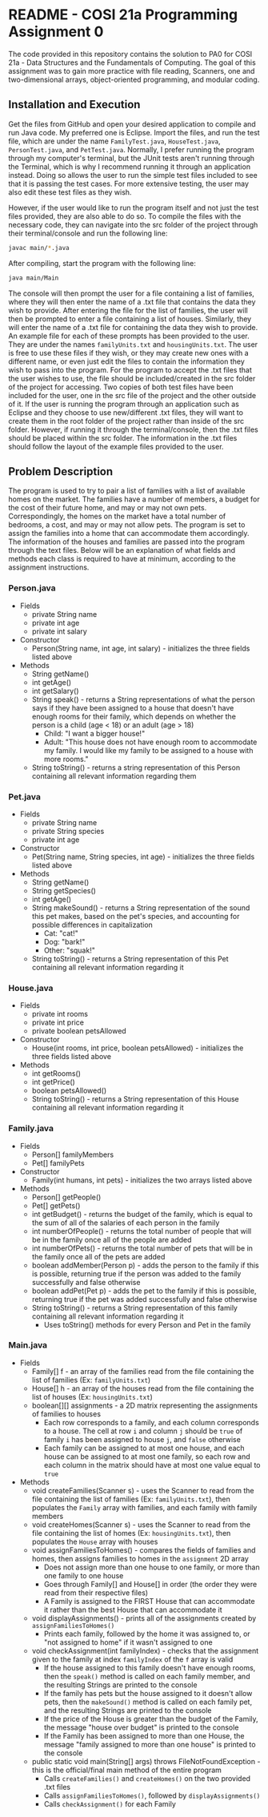# README - COSI 21a Programming Assignment 0 

The code provided in this repository contains the solution to PA0 for COSI 21a - Data Structures and the Fundamentals of Computing. The goal of this assignment was to gain more practice with file reading, Scanners, one and two-dimensional arrays, object-oriented programming, and modular coding. 

## Installation and Execution 

Get the files from GitHub and open your desired application to compile and run Java code. My preferred one is Eclipse. Import the files, and run the test file, which are under the name ``` FamilyTest.java ```, ``` HouseTest.java ```, ``` PersonTest.java ```, and ``` PetTest.java ```. Normally, I prefer running the program through my computer's terminal, but the JUnit tests aren't running through the Terminal, which is why I recommend running it through an application instead. Doing so allows the user to run the simple test files included to see that it is passing the test cases. For more extensive testing, the user may also edit these test files as they wish. 

However, if the user would like to run the program itself and not just the test files provided, they are also able to do so. To compile the files with the necessary code, they can navigate into the src folder of the project through their terminal/console and run the following line: 

``` bash
javac main/*.java
```

After compiling, start the program with the following line: 

``` bash
java main/Main
```

The console will then prompt the user for a file containing a list of families, where they will then enter the name of a .txt file that contains the data they wish to provide. After entering the file for the list of families, the user will then be prompted to enter a file containing a list of houses. Similarly, they will enter the name of a .txt file for containing the data they wish to provide. An example file for each of these prompts has been provided to the user. They are under the names ``` familyUnits.txt ``` and ``` housingUnits.txt ```. The user is free to use these files if they wish, or they may create new ones with a different name, or even just edit the files to contain the information they wish to pass into the program. For the program to accept the .txt files that the user wishes to use, the file should be included/created in the src folder of the project for accessing. Two copies of both test files have been included for the user, one in the src file of the project and the other outside of it. If the user is running the program through an application such as Eclipse and they choose to use new/different .txt files, they will want to create them in the root folder of the project rather than inside of the src folder. However, if running it through the terminal/console, then the .txt files should be placed within the src folder. The information in the .txt files should follow the layout of the example files provided to the user. 


## Problem Description 

The program is used to try to pair a list of families with a list of available homes on the market. The families have a number of members, a budget for the cost of their future home, and may or may not own pets. Correspondingly, the homes on the market have a total number of bedrooms, a cost, and may or may not allow pets. The program is set to assign the families into a home that can accommodate them accordingly. The information of the houses and families are passed into the program through the text files. Below will be an explanation of what fields and methods each class is required to have at minimum, according to the assignment instructions. 

### Person.java 

* Fields 
    * private String name 
    * private int age 
    * private int salary
* Constructor 
    * Person(String name, int age, int salary) - initializes the three fields listed above 
* Methods 
    * String getName() 
    * int getAge() 
    * int getSalary() 
    * String speak() - returns a String representations of what the person says if they have been assigned to a house that doesn't have enough rooms for their family, which depends on whether the person is a child (age < 18) or an adult (age > 18)
        * Child: "I want a bigger house!" 
        * Adult: "This house does not have enough room to accommodate my family. I would like my family to be assigned to a house with more rooms." 
    * String toString() - returns a string representation of this Person containing all relevant information regarding them 

### Pet.java 

* Fields 
    * private String name 
    * private String species 
    * private int age 
* Constructor 
    * Pet(String name, String species, int age) - initializes the three fields listed above 
* Methods 
    * String getName() 
    * String getSpecies() 
    * int getAge() 
    * String makeSound() - returns a String representation of the sound this pet makes, based on the pet's species, and accounting for possible differences in capitalization 
        * Cat: "cat!" 
        * Dog: "bark!" 
        * Other: "squak!" 
    * String toString() - returns a String representation of this Pet containing all relevant information regarding it 


### House.java 

* Fields 
    * private int rooms 
    * private int price 
    * private boolean petsAllowed 
* Constructor 
    * House(int rooms, int price, boolean petsAllowed) - initializes the three fields listed above 
* Methods 
    * int getRooms() 
    * int getPrice() 
    * boolean petsAllowed() 
    * String toString() - returns a String representation of this House containing all relevant information regarding it 

### Family.java 

* Fields 
    * Person[] familyMembers 
    * Pet[] familyPets 
* Constructor 
    * Family(int humans, int pets) - initializes the two arrays listed above 
* Methods 
    * Person[] getPeople() 
    * Pet[] getPets() 
    * int getBudget() - returns the budget of the family, which is equal to the sum of all of the salaries of each person in the family 
    * int numberOfPeople() - returns the total number of people that will be in the family once all of the people are added 
    * int numberOfPets() - returns the total number of pets that will be in the family once all of the pets are added 
    * boolean addMember(Person p) - adds the person to the family if this is possible, returning true if the person was added to the family successfully and false otherwise 
    * boolean addPet(Pet p) - adds the pet to the family if this is possible, returning true if the pet was added successfully and false otherwise 
    * String toString() - returns a String representation of this family containing all relevant information regarding it 
        * Uses toString() methods for every Person and Pet in the family 

### Main.java 

* Fields 
    * Family[] f - an array of the families read from the file containing the list of families (Ex: ``` familyUnits.txt ```) 
    * House[] h - an array of the houses read from the file containing the list of houses (Ex: ``` housingUnits.txt ```) 
    * boolean[][] assignments - a 2D matrix representing the assignments of families to houses 
        * Each row corresponds to a family, and each column corresponds to a house. The cell at row ``` i ``` and column ``` j ``` should be ``` true ``` of family ``` i ``` has been assigned to house ``` j ```, and ``` false ``` otherwise 
        * Each family can be assigned to at most one house, and each house can be assigned to at most one family, so each row and each column in the matrix should have at most one value equal to ``` true ``` 
* Methods 
    * void createFamilies(Scanner s) - uses the Scanner to read from the file containing the list of families (Ex: ``` familyUnits.txt ```), then populates the ``` Family ``` array with families, and each family with family members 
    * void createHomes(Scanner s) - uses the Scanner to read from the file containing the list of homes (Ex: ``` housingUnits.txt ```), then populates the ``` House ``` array with houses 
    * void assignFamiliesToHomes() - compares the fields of families and homes, then assigns families to homes in the ``` assignment ``` 2D array 
        * Does not assign more than one house to one family, or more than one family to one house 
        * Goes through Family[] and House[] in order (the order they were read from their respective files) 
        * A Family is assigned to the FIRST House that can accommodate it rather than the best House that can accommodate it 
    * void displayAssignments() - prints all of the assignments created by ``` assignFamiliesToHomes() ``` 
        * Prints each family, followed by the home it was assigned to, or "not assigned to home" if it wasn't assigned to one 
    * void checkAssignment(int familyIndex) - checks that the assignment given to the family at index ``` familyIndex ``` of the ``` f ``` array is valid 
        * If the house assigned to this family doesn't have enough rooms, then the ``` speak() ``` method is called on each family member, and the resulting Strings are printed to the console 
        * If the family has pets but the house assigned to it doesn't allow pets, then the ``` makeSound() ``` method is called on each family pet, and the resulting Strings are printed to the console 
        * If the price of the House is greater than the budget of the Family, the message "house over budget" is printed to the console 
        * If the Family has been assigned to more than one House, the message "family assigned to more than one house" is printed to the console 
    * public static void main(String[] args) throws FileNotFoundException - this is the official/final main method of the entire program 
        * Calls ``` createFamilies() ``` and ``` createHomes() ``` on the two provided .txt files 
        * Calls ``` assignFamiliesToHomes() ```, followed by ``` displayAssignments() ``` 
        * Calls ``` checkAssignment() ``` for each Family 